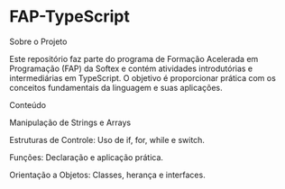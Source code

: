 # FAP-TypeScript

Sobre o Projeto

Este repositório faz parte do programa de Formação Acelerada em Programação (FAP) da Softex e contém atividades introdutórias e intermediárias em TypeScript. O objetivo é proporcionar prática com os conceitos fundamentais da linguagem e suas aplicações.

Conteúdo

Manipulação de Strings e Arrays

Estruturas de Controle: Uso de if, for, while e switch.

Funções: Declaração e aplicação prática.

Orientação a Objetos: Classes, herança e interfaces.
